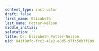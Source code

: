 ```yaml
---
content_type: instructor
draft: false
first_name: Elizabeth
last_name: Potter-Nelson
middle_initial: ''
salutation: ''
title: Dr. Elizabeth Potter-Nelson
uid: 841f80fc-fcc2-41e2-a8d5-97fc50b3f189
---
```

